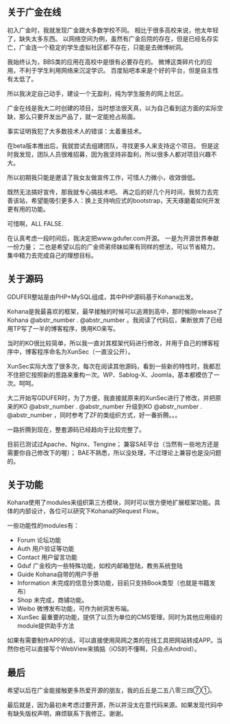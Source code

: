 ## 关于广金在线

初入广金时，我就发现广金跟大多数学校不同。 相比于很多高校来说，他太年轻了，缺失太多东西。 以网络空间为例，虽然有广金后院的存在，但是已经名存实亡，广金连一个稳定的学生虚拟社区都不存在，只能是去微博树洞。

我始终认为，BBS类的应用在高校中是很有必要存在的。 微博这类碎片化的应用，不利于学生利用网络来沉淀学识。 百度贴吧本来是个好的平台，但是自主性有太低了。

所以我决定自己动手，建设一个无盈利，纯为学生服务的网上社区。

广金在线是我大二时创建的项目，当时想法很天真，以为自己看到这方面的实际空缺，那么只要开发出产品了，就一定能抢占局面。

事实证明我犯了大多数技术人的错误：太着重技术。

在beta版本推出后，我就尝试去组建团队，寻找更多人来支持这个项目。 但是这时我发现，团队人员很难招募，因为我坚持非盈利，所以很多人都对项目兴趣不大。

所以初期我只能是邀请了我女友做宣传工作，可惜人力微小，收效很低。

既然无法搞好宣传，那我就专心搞技术吧。 再之后的好几个月时间，我努力去完善该站，希望能吸引更多人：换上支持响应式的bootstrap，天天琢磨着如何开发更有用的功能。

可惜啊，ALL FALSE.

在认真考虑一段时间后，我决定把www.gdufer.com开源。 一是为开源世界奉献一份力量； 二也是希望以后的广金师弟师妹如果有同样的想法，可以节省精力，集中精力去完成自己的理想目标。

## 关于源码

GDUFER整站是由PHP+MySQL组成，其中PHP源码基于Kohana出发。

Kohana是我最喜欢的框架，最早接触的时候可以追溯到高中，那时候刚release了Kohana @abstr_number . @abstr_number 。我阅读了代码后，果断放弃了已经用TP写了一半的博客程序，换用KO来写。

当时的KO很比较简单，所以我一直对其框架代码进行修改，并用于自己的博客程序中，博客程序命名为XunSec（一直没公开）。

XunSec实际大改了很多次，每次在阅读其他源码，看到一些新的特性时，我都忍不住把它按照新的思路来重构一次。WP、Sablog-X、Joomla，基本都模仿了一次。呵呵。

大二开始写GDUFER时，为了方便，我直接就原来的XunSec进行了修改，并把原来的KO @abstr_number . @abstr_number 升级到KO @abstr_number . @abstr_number ，同时参考了ZF的类组织方式，好一番折腾。。。

一路折腾到现在，整套源码已经趋向于比较完整了。

目前已测试过Apache、Nginx、Tengine； 兼容SAE平台（当然有一些地方还是需要你自己修改下的喔）； BAE不熟悉，所以没处理，不过理论上兼容也是没问题的。

## 关于功能

Kohana使用了modules来组织第三方模块，同时可以很方便地扩展框架功能。具体的内部设计，各位可以研究下Kohana的Request Flow。

一些功能性的modules有：

  * Forum 论坛功能
  * Auth 用户验证等功能
  * Contact 用户留言功能
  * Gduf 广金校内一些特殊功能，如校内邮箱登陆，教务系统登陆
  * Guide Kohana自带的用户手册
  * Information 未完成的信息分类功能，目前只支持Book类型（也就是书籍发布）
  * Shop 未完成，商铺功能。
  * Weibo 微博发布功能，可作为树洞发布端。
  * XunSec 最重要的功能，提供了以页为单位的CMS管理，同时为其他应用级的module提供助手方法



如果有需要制作APP的话，可以直接使用简网之类的在线工具把网站转成APP。当然你也可以直接写个WebView来搞掂（iOS的不懂啊，只会点Android）。

## 最后

希望以后在广金能接触更多热爱开源的朋友，我的丘丘是二五八零三四⑦①。

最后就是，因为最初未考虑过要开源，所以并没太在意代码来源。如果发现代码中有缺失版权声明，麻烦联系下我修正。谢谢。
